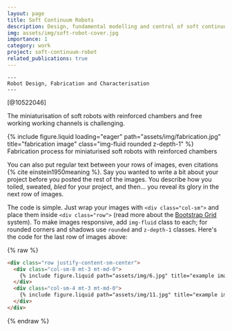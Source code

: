 ```yaml
---
layout: page
title: Soft Continuum Robots
description: Design, fundamental modelling and control of soft continuum robots
img: assets/img/soft-robot-cover.jpg
importance: 1
category: work
project: soft-continuum-robot
related_publications: true
---
```


    ---
    Robot Design, Fabrication and Characterisation
    ---
[@10522046]

The miniaturisation of soft robots with reinforced chambers and free working working channels is challenging. 

<div class="row">
    <div class="col-sm mt-3 mt-md-0">
        {% include figure.liquid loading="eager" path="assets/img/fabrication.jpg" title="fabrication image" class="img-fluid rounded z-depth-1" %}
    </div>
</div>
<div class="caption">
    Fabrication process for miniaturised soft robots with reinforced chambers
</div>

You can also put regular text between your rows of images, even citations {% cite einstein1950meaning %}.
Say you wanted to write a bit about your project before you posted the rest of the images.
You describe how you toiled, sweated, _bled_ for your project, and then... you reveal its glory in the next row of images.


The code is simple.
Just wrap your images with `<div class="col-sm">` and place them inside `<div class="row">` (read more about the <a href="https://getbootstrap.com/docs/4.4/layout/grid/">Bootstrap Grid</a> system).
To make images responsive, add `img-fluid` class to each; for rounded corners and shadows use `rounded` and `z-depth-1` classes.
Here's the code for the last row of images above:

{% raw %}

```html
<div class="row justify-content-sm-center">
  <div class="col-sm-8 mt-3 mt-md-0">
    {% include figure.liquid path="assets/img/6.jpg" title="example image" class="img-fluid rounded z-depth-1" %}
  </div>
  <div class="col-sm-4 mt-3 mt-md-0">
    {% include figure.liquid path="assets/img/11.jpg" title="example image" class="img-fluid rounded z-depth-1" %}
  </div>
</div>
```

{% endraw %}
